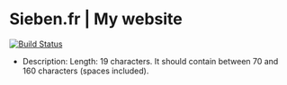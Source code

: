 Sieben.fr | My website
======================

[![Build Status](https://secure.travis-ci.org/sieben/sieben.github.com.png)](http://travis-ci.org/sieben/sieben.github.com)

- Description: Length: 19 characters. It should contain between 70 and 160 characters (spaces included).
